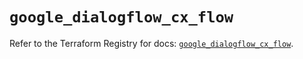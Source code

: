 # `google_dialogflow_cx_flow`

Refer to the Terraform Registry for docs: [`google_dialogflow_cx_flow`](https://registry.terraform.io/providers/hashicorp/google/6.43.0/docs/resources/dialogflow_cx_flow).
